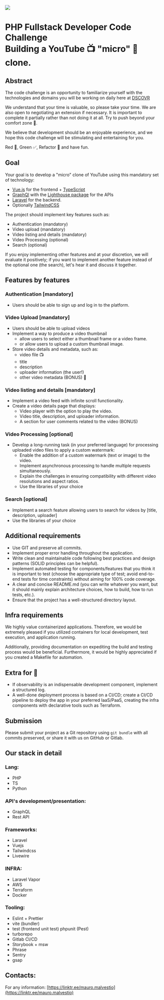 <img src="https://assets.website-files.com/61a888508b7cccb7485cdac2/61b31d9009792071f950394b_logo_dscovr.svg">

# PHP Fullstack Developer Code Challenge </br> Building a YouTube 📺 "micro" 🔬 clone.

## Abstract

The code challenge is an opportunity to familiarize yourself with the technologies and domains you will be working on daily here at [DSCOVR](https://dscovr.io)

We understand that your time is valuable, so please take your time. We are also open to negotiating an extension if necessary.
It is important to complete it partially rather than not doing it at all. Try to push beyond your comfort zone 💪.

We believe that development should be an enjoyable experience, and we hope this code challenge will be stimulating and entertaining for you.

Red 🔴, Green ✅, Refactor 📝 and have fun.

## Goal

Your goal is to develop a "micro" clone of YouTube using this mandatory set of technology:

* [Vue.js]( https://vuejs.org/) for the frontend + [TypeScript](https://www.typescriptlang.org/)
* [GraphQl](https://graphql.org/) with the [Lighthouse package](https://lighthouse-php.com/) for the APIs
* [Laravel](https://laravel.com/) for the backend.
* Optionally [TailwindCSS](https://tailwindcss.com/)

The project should implement key features such as:

* Authentication (mandatory)
* Video upload (mandatory)
* Video listing and details (mandatory)
* Video Processing (optional)
* Search (optional)

If you enjoy implementing other features and at your discretion, we will evaluate it positively;
if you want to implement another feature instead of the optional one (the search), let's hear it and discuss it together.

## Features by features

### Authentication [mandatory]

* Users should be able to sign up and log in to the platform.

### Video Upload [mandatory]

* Users should be able to upload videos
* Implement a way to produce a video thumbnail
    * allow users to select either a thumbnail frame or a video frame.
    * or allow users to upload a custom thumbnail image.
* Store video details and metadata, such as:
    * video file 📺
    * title
    * description
    * uploader information (the user!)
    * other video metadata (BONUS) 🎁

### Video listing and details [mandatory]

* Implement a video feed with infinite scroll functionality.
* Create a video details page that displays:
    * Video player with the option to play the video.
    * Video title, description, and uploader information.
    * A section for user comments related to the video (BONUS)

### Video Processing [optional]

* Develop a long-running task (in your preferred language) for processing uploaded video files to apply a custom watermark:
    * Enable the addition of a custom watermark (text or image) to the video.
    * Implement asynchronous processing to handle multiple requests simultaneously.
    * Explain the challenges in ensuring compatibility with different video resolutions and aspect ratios.
    * Use the libraries of your choice

### Search [optional]

* Implement a search feature allowing users to search for videos by [title, description, uploader]
* Use the libraries of your choice

## Additional requirements

- Use GIT and preserve all commits.
- Implement proper error handling throughout the application.
- Write clean and maintainable code following best practices and design patterns (SOLID principles can be helpful).
- Implement automated testing for components/features that you think it is important to test (choose the appropriate type of test; avoid end-to-end tests for time constraints) without aiming for 100% code coverage.
- A clear and concise README.md (you can write whatever you want, but it should mainly explain architecture choices, how to build, how to run tests, etc.).
- Ensure that the project has a well-structured directory layout.

## Infra requirements

We highly value containerized applications. Therefore, we would be extremely pleased if you utilized containers for local development, test execution, and application running.

Additionally, providing documentation on expediting the build and testing process would be beneficial. Furthermore, it would be highly appreciated if you created a Makefile for automation.

## Extra for 🥷

- If observability is an indispensable development component, implement a structured log.
- A well-done deployment process is based on a CI/CD; create a CI/CD pipeline to deploy the app in your preferred IaaS/PaaS, creating the infra components with declarative tools such as Terraform.

## Submission

Please submit your project as a Git repository using `git bundle` with all commits preserved, or share it with us on GitHub or Gitlab.

## Our stack in detail

### Lang:
  - PHP
  - TS
  - Python

### API's development/presentation:
  - GraphQL
  - Rest API

### Frameworks:
  - Laravel
  - Vuejs
  - Tailwindcss
  - Livewire

### INFRA:
  - Laravel Vapor
  - AWS
  - Terraform
  - Docker

### Tooling:
  - Eslint + Prettier
  - vite (bundler)
  - test (frontend unit test) phpunit (Pest)
  - turborepo
  - Gitlab CI/CD
  - Storybook + msw
  - Phrase
  - Sentry
  - gsap

## Contacts:

For any information: [https://linktr.ee/mauro.malvestio](https://linktr.ee/mauro.malvestio)
